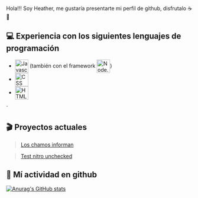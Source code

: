 Hola!!! Soy Heather, me gustaría presentarte mi perfil de github, disfrutalo ☕🍪

## 💻 Experiencia con los siguientes lenguajes de programación

-   <img src="https://cdn.discordapp.com/emojis/844666825991520276.png?size=4096" alt="Javascript" width="36" align="center"> (también con el framework <img src="https://cdn.discordapp.com/emojis/1001193725025857616.png?size=4096" alt="Node.js" width="36" align="center">)  
-   <img src="https://cdn.discordapp.com/emojis/904792337388015677.png?size=4096" alt="CSS" width="36" align="center">
-   <img src="https://cdn.discordapp.com/emojis/904792335852900423.png?size=4096" alt="HTML5" width="36" align="center">
´

## 🎬 Proyectos actuales

> [Los chamos informan](https://github.com/Alfonso12Dev/radioweb)

> [Test nitro unchecked](https://github.com/Alfonso12Dev/nitro)

## 💼 Mí actividad en github

[![Anurag's GitHub stats](https://github-readme-stats.vercel.app/api?username=alfonso12dev)](https://github.com/anuraghazra/github-readme-stats)
